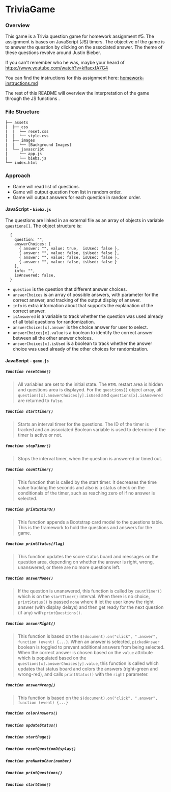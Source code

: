 # TriviaGame

### Overview

This game is a Trivia question game for homework assignment #5. The assignment is bases on JavaScript (JS) timers. The objective of the game is to answer the question by clicking on the associated answer. The theme of these questions revolve around Justin Bieber.

If you can't remember who he was, maybe your heard of https://www.youtube.com/watch?v=kffacxfA7G4

You can find the instructions for this assignment here: [homework-instructions.md][]

The rest of this README will overview the interpretation of the game through the JS functions .

[homework-instructions.md]: https://github.com/ekeoid/TriviaGame/blob/master/homework-instructions.md

### File Structure

```
├── assets
|  ├── css
|  |  └── reset.css
|  |  └── style.css
|  ├── images
|  |  └── [Background Images]
|  └── javascript
|     └── app.js
|     └── biebz.js
└── index.html
```

### Approach

- Game will read list of questions.
- Game will output question from list in random order.
- Game will output answers for each question in random order.


#### JavaScript - `biebz.js`
The questions are linked in an external file as an array of objects in variable `questions[]`. The object structure is:
```
  {
    question: "",
    answerChoices: [
      { answer: "", value: true,  isUsed: false },
      { answer: "", value: false, isUsed: false },
      { answer: "", value: false, isUsed: false },
      { answer: "", value: false, isUsed: false }
    ],
    info: "",
    isAnswered: false,
  }
```

- `question` is the question that different answer choices.
- `answerChoices` is an array of possible answers, with parameter for the correct answer, and tracking of the output display of answer.
- `info` is extra information about that supports the explanation of the correct answer.
- `isAnswered` is a variable to track whether the question was used already of all total questions for randomization.
- `answerChoices[x].answer` is the choice answer for user to select.
- `answerChoices[x].value` is a boolean to identify the correct answer between all the other answer choices.
- `answerChoices[x].isUsed` is a boolean to track whether the answer choice was used already of the other choices for randomization.


#### JavaScript - `game.js`

##### `function resetGame()`
> All variables are set to the initial state. The `HTML` restart area is hidden and questions area is displayed. For the `questions[]` object array, all `questions[x].answerChoices[y].isUsed` and `questions[x].isAnswered` are returned to `false`.
>

##### `function startTimer()`
> Starts an interval timer for the questions. The ID of the timer is tracked and an associated Boolean variable is used to determine if the timer is active or not.
>

##### `function stopTimer()`
> Stops the interval timer, when the question is answered or timed out.
>

##### `function countTimer()`
> This function that is called by the start timer. It decreases the time value tracking the seconds and also is a status check on the conditionals of the timer, such as reaching zero of if no answer is selected.
>

##### `function printBSCard()`
> This function appends a Bootstrap card model to the questions table. This is the framework to hold the questions and answers for the game.
>

##### `function printStatus(flag)`
> This function updates the score status board and messages on the question area, depending on whether the answer is right, wrong, unanswered, or there are no more questions left.
>

##### `function answerNone()`
> If the question is unanswered, this function is called by `countTimer()` which is on the `startTimer()` interval. When there is no choice, `printStatus()` is passed `none` where it let the user know the right answer (with display delays) and then get ready for the next question (if any) with `printQuestions()`.
>

##### `function answerRight()`
> This function is based on the `$(document).on("click", ".answer", function (event) {...}`. When an answer is selected, `pickedAnswer` boolean is toggled to prevent additional answers from being selected. When the correct answer is chosen based on the `value` attribute which is populated based on the `questions[x].answerChoices[y].value`, this function is called which updates that status board and colors the answers (right-green and wrong-red), and calls `printStatus()` with the `right` parameter.
>

##### `function answerWrong()`
> This function is based on the `$(document).on("click", ".answer", function (event) {...}`
>

##### `function colorAnswers()`
>
>

##### `function updateStatus()`
>
>

##### `function startPage()`
>
>

##### `function resetQuestionDisplay()`
>
>

##### `function preNumtoChar(number)`
>
>

##### `function printQuestions()`
>
>

##### `function startGame()`
>
>

